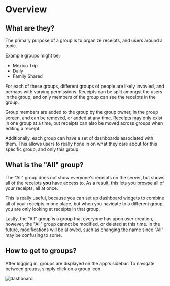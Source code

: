 # Overview

## What are they?

The primary purpose of a group is to organize receipts, and users around a topic.

Example groups might be:

- Mexico Trip
- Daily
- Family Shared

For each of these groups, different groups of people are likely invovled, and perhaps with varying permissions.
Receipts can be split amongst the users in the group, and only members of the group can see the receipts in the group.

Group members are added to the group by the group owner, in the group screen, and can be removed, or added at any time.
Receipts may only exist in one group at a time, but receipts can also be moved across groups when editing a receipt.

Additionally, each group can have a set of dashboards associated with them.
This allows users to really hone in on what they care about for this specific group, and only this group.

## What is the "All" group?

The "All" group does not show everyone's receipts on the server, but shows all of the receipts **you** have access to.
As a result, this lets you browse all of your receipts, all at once.

This is really useful, because you can set up dashboard widgets to combine all of your receipts in one place, but when you navigate to a different group, you are only looking at receipts in that group.

Lastly, the "All" group is a group that everyone has upon user creation, however, the "All" group cannot be modified, or deleted at this time. In the future, modifications will be allowed, such as changing the name since "All" may be confusing to some.

## How to get to groups?

After logging in, groups are displayed on the app's sidebar. To navigate between groups, simply click on a group icon.

![dashboard](/img/wrangler-dashboard.png)
